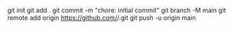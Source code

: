git init
git add .
git commit -m "chore: initial commit"
git branch -M main
git remote add origin https://github.com/<user>/<repo>.git
git push -u origin main
